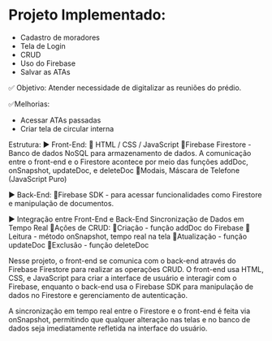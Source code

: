 # Projeto Implementado: 
 - Cadastro de moradores
 - Tela de Login
 - CRUD
 - Uso do Firebase
 - Salvar as ATAs

✅ Objetivo: Atender necessidade de digitalizar as reuniões do prédio.

✅Melhorias: 
 - Acessar ATAs passadas
 - Criar tela de circular interna 

Estrutura:
▶️ Front-End:
📌 HTML / CSS / JavaScript
📌Firebase Firestore - Banco de dados NoSQL para armazenamento de dados. A comunicação entre o front-end e o Firestore acontece por meio das funções addDoc, onSnapshot, updateDoc, e deleteDoc
📌Modais, Máscara de Telefone (JavaScript Puro)

▶️ Back-End:
📌Firebase SDK - para acessar funcionalidades como Firestore e manipulação de documentos.

▶️ Integração entre Front-End e Back-End
Sincronização de Dados em Tempo Real
📌Ações de CRUD:
 📌Criação - função addDoc do Firebase
 📌Leitura - método onSnapshot, tempo real na tela
 📌Atualização - função updateDoc
 📌Exclusão - função deleteDoc

Nesse projeto, o front-end se comunica com o back-end através do Firebase Firestore para realizar as operações CRUD. O front-end usa HTML, CSS, e JavaScript para criar a interface de usuário e interagir com o Firebase, enquanto o back-end usa o Firebase SDK para manipulação de dados no Firestore e gerenciamento de autenticação. 

A sincronização em tempo real entre o Firestore e o front-end é feita via onSnapshot, permitindo que qualquer alteração nas telas e no banco de dados seja imediatamente refletida na interface do usuário.
